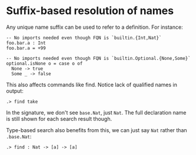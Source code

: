 # Suffix-based resolution of names

Any unique name suffix can be used to refer to a definition. For instance:

```unison
-- No imports needed even though FQN is `builtin.{Int,Nat}`
foo.bar.a : Int
foo.bar.a = +99

-- No imports needed even though FQN is `builtin.Optional.{None,Some}`
optional.isNone o = case o of
  None -> true
  Some _ -> false
```

This also affects commands like find. Notice lack of qualified names in output:

```ucm
.> find take
```

In the signature, we don't see `base.Nat`, just `Nat`. The full declaration name is still shown for each search result though.

Type-based search also benefits from this, we can just say `Nat` rather than `.base.Nat`:

```ucm
.> find : Nat -> [a] -> [a]
```
